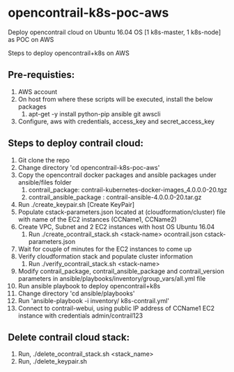 # opencontrail-k8s-poc-aws
Deploy opencontrail cloud on Ubuntu 16.04 OS [1 k8s-master, 1 k8s-node] as POC on AWS

Steps to deploy opencontrail+k8s on AWS

Pre-requisties:
--------------
1. AWS account
2. On host from where these scripts will be executed, install the below packages
   1. apt-get -y install python-pip ansible git awscli
3. Configure, aws with credentials, access_key and secret_access_key


Steps to deploy contrail cloud:
-------------------------------
1. Git clone the repo
2. Change directory 'cd opencontrail-k8s-poc-aws'
3. Copy the opencontrail docker packages and ansible packages under ansible/files folder
   1. contrail_package: contrail-kubernetes-docker-images_4.0.0.0-20.tgz
   2. contrail_ansible_package : contrail-ansible-4.0.0.0-20.tar.gz
4. Run ./create_keypair.sh [Create KeyPair]
5. Populate cstack-parameters.json located at (cloudformation/cluster) file with name of the EC2 instances (CCName1, CCName2)
6. Create VPC, Subnet and 2 EC2 instances with host OS Ubuntu 16.04
   1. Run ./create_ocontrail_stack.sh \<stack-name\> ocontrail.json cstack-parameters.json
8. Wait for couple of minutes for the EC2 instances to come up
9. Verify cloudformation stack and populate cluster information 
   1. Run ./verify_ocontrail_stack.sh \<stack-name\>
10. Modify contrail_package, contrail_ansible_package and contrail_version parameters in ansible/playbooks/inventory/group_vars/all.yml file
11. Run ansible playbook to deploy opencontrail+k8s
   1. Change directory 'cd ansible/playbooks'
   2. Run 'ansible-playbook -i inventory/ k8s-contrail.yml' 
12. Connect to contrail-webui, using public IP address of CCName1 EC2 instance with credentials admin/contrail123


Delete contrail cloud stack:
---------------------------
1. Run, ./delete_ocontrail_stack.sh <stack_name>
2. Run, ./delete_keypair.sh

